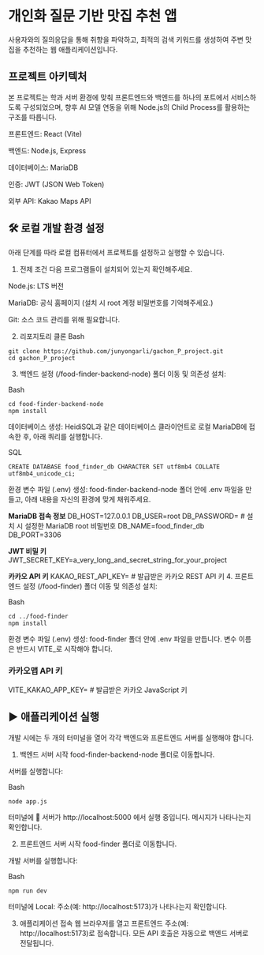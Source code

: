 # 개인화 질문 기반 맛집 추천 앱
사용자와의 질의응답을 통해 취향을 파악하고, 최적의 검색 키워드를 생성하여 주변 맛집을 추천하는 웹 애플리케이션입니다.

## 프로젝트 아키텍처
본 프로젝트는 학과 서버 환경에 맞춰 프론트엔드와 백엔드를 하나의 포트에서 서비스하도록 구성되었으며, 향후 AI 모델 연동을 위해 Node.js의 Child Process를 활용하는 구조를 따릅니다.

프론트엔드: React (Vite)

백엔드: Node.js, Express

데이터베이스: MariaDB

인증: JWT (JSON Web Token)

외부 API: Kakao Maps API

## 🛠️ 로컬 개발 환경 설정
아래 단계를 따라 로컬 컴퓨터에서 프로젝트를 설정하고 실행할 수 있습니다.

1. 전제 조건
다음 프로그램들이 설치되어 있는지 확인해주세요.

Node.js: LTS 버전

MariaDB: 공식 홈페이지 (설치 시 root 계정 비밀번호를 기억해주세요.)

Git: 소스 코드 관리를 위해 필요합니다.

2. 리포지토리 클론
Bash
```
git clone https://github.com/junyongarli/gachon_P_project.git
cd gachon_P_project
```
3. 백엔드 설정 (/food-finder-backend-node)
폴더 이동 및 의존성 설치:

Bash
```
cd food-finder-backend-node
npm install
```
데이터베이스 생성: HeidiSQL과 같은 데이터베이스 클라이언트로 로컬 MariaDB에 접속한 후, 아래 쿼리를 실행합니다.

SQL
```
CREATE DATABASE food_finder_db CHARACTER SET utf8mb4 COLLATE utf8mb4_unicode_ci;
```
환경 변수 파일 (.env) 생성: food-finder-backend-node 폴더 안에 .env 파일을 만들고, 아래 내용을 자신의 환경에 맞게 채워주세요.

__MariaDB 접속 정보__
DB_HOST=127.0.0.1
DB_USER=root
DB_PASSWORD= # 설치 시 설정한 MariaDB root 비밀번호
DB_NAME=food_finder_db
DB_PORT=3306

__JWT 비밀 키__
JWT_SECRET_KEY=a_very_long_and_secret_string_for_your_project

__카카오 API 키__
KAKAO_REST_API_KEY= # 발급받은 카카오 REST API 키
4. 프론트엔드 설정 (/food-finder)
폴더 이동 및 의존성 설치:

Bash
```
cd ../food-finder
npm install
```
환경 변수 파일 (.env) 생성: food-finder 폴더 안에 .env 파일을 만듭니다. 변수 이름은 반드시 VITE_로 시작해야 합니다.

### 카카오맵 API 키
VITE_KAKAO_APP_KEY= # 발급받은 카카오 JavaScript 키

## ▶️ 애플리케이션 실행
개발 시에는 두 개의 터미널을 열어 각각 백엔드와 프론트엔드 서버를 실행해야 합니다.

1. 백엔드 서버 시작
food-finder-backend-node 폴더로 이동합니다.

서버를 실행합니다:

Bash
```
node app.js
```
터미널에 🚀 서버가 http://localhost:5000 에서 실행 중입니다. 메시지가 나타나는지 확인합니다.

2. 프론트엔드 서버 시작
food-finder 폴더로 이동합니다.

개발 서버를 실행합니다:

Bash
```
npm run dev
```
터미널에 Local: 주소(예: http://localhost:5173)가 나타나는지 확인합니다.

3. 애플리케이션 접속
웹 브라우저를 열고 프론트엔드 주소(예: http://localhost:5173)로 접속합니다. 모든 API 호출은 자동으로 백엔드 서버로 전달됩니다.